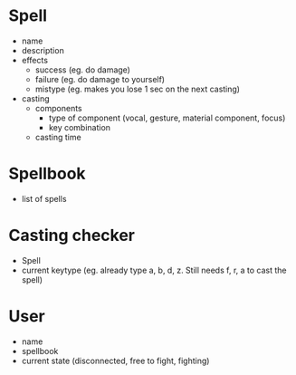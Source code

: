# Spell

* name
* description
* effects
  * success (eg. do damage)
  * failure (eg. do damage to yourself)
  * mistype (eg. makes you lose 1 sec on the next casting)
* casting
  * components
    * type of component (vocal, gesture, material component, focus)
    * key combination
  * casting time

# Spellbook

* list of spells

# Casting checker

* Spell
* current keytype (eg. already type a, b, d, z. Still needs f, r, a to cast the spell)


# User

* name
* spellbook
* current state (disconnected, free to fight, fighting)
